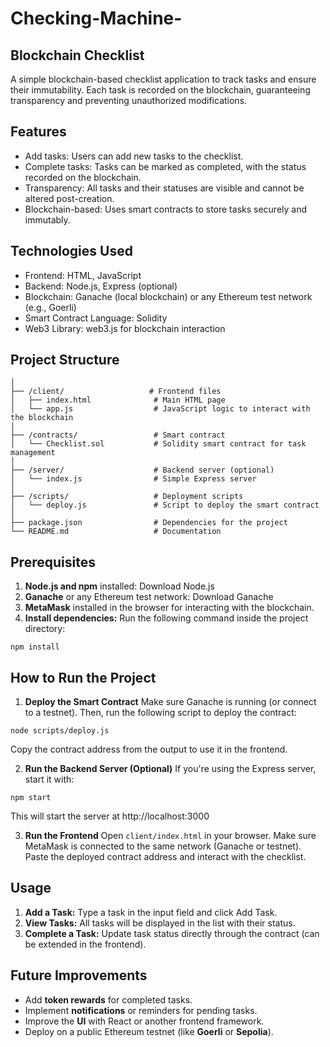 # Checking-Machine-
## Blockchain Checklist
A simple blockchain-based checklist application to track tasks and ensure their immutability. Each task is recorded on the blockchain, guaranteeing transparency and preventing unauthorized modifications.
## Features
* Add tasks: Users can add new tasks to the checklist.
* Complete tasks: Tasks can be marked as completed, with the status recorded on the blockchain.
* Transparency: All tasks and their statuses are visible and cannot be altered post-creation.
* Blockchain-based: Uses smart contracts to store tasks securely and immutably.
## Technologies Used
* Frontend: HTML, JavaScript
* Backend: Node.js, Express (optional)
* Blockchain: Ganache (local blockchain) or any Ethereum test network (e.g., Goerli)
* Smart Contract Language: Solidity
* Web3 Library: web3.js for blockchain interaction
## Project Structure
```/blockchain-checklist/
│
├── /client/                   # Frontend files
│   ├── index.html              # Main HTML page
│   └── app.js                  # JavaScript logic to interact with the blockchain
│
├── /contracts/                 # Smart contract
│   └── Checklist.sol           # Solidity smart contract for task management
│
├── /server/                    # Backend server (optional)
│   └── index.js                # Simple Express server
│
├── /scripts/                   # Deployment scripts
│   └── deploy.js               # Script to deploy the smart contract
│
├── package.json                # Dependencies for the project
└── README.md                   # Documentation
```
## Prerequisites
1. **Node.js and npm** installed:
Download Node.js
2. **Ganache** or any Ethereum test network:
Download Ganache
3. **MetaMask** installed in the browser for interacting with the blockchain.
4. **Install dependencies:**
Run the following command inside the project directory:
```
npm install
```
## How to Run the Project
1. **Deploy the Smart Contract**
Make sure Ganache is running (or connect to a testnet). Then, run the following script to deploy the contract:
```
node scripts/deploy.js
```
Copy the contract address from the output to use it in the frontend.

2. **Run the Backend Server (Optional)**
If you're using the Express server, start it with:
```
npm start
```
This will start the server at http://localhost:3000

3. **Run the Frontend**
Open `client/index.html` in your browser.
Make sure MetaMask is connected to the same network (Ganache or testnet).
Paste the deployed contract address and interact with the checklist.

## Usage
1. **Add a Task:**  Type a task in the input field and click Add Task.
2. **View Tasks:** All tasks will be displayed in the list with their status.
3. **Complete a Task:** Update task status directly through the contract (can be extended in the frontend).

## Future Improvements
* Add **token rewards** for completed tasks.
* Implement **notifications** or reminders for pending tasks.
* Improve the **UI** with React or another frontend framework.
* Deploy on a public Ethereum testnet (like **Goerli** or **Sepolia**).
